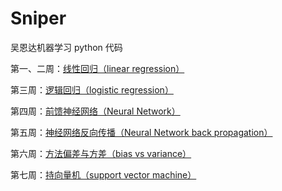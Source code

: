# Sniper

吴恩达机器学习 python 代码


第一、二周：[线性回归（linear regression）](http://www.sniper97.cn/index.php/note/machine-learning-in-action/1396/)

第三周：[逻辑回归（logistic regression） ](http://www.sniper97.cn/index.php/note/machine-learning-in-action/1519/)

第四周：[前馈神经网络（Neural Network） ](http://www.sniper97.cn/index.php/note/machine-learning-in-action/1394/)

第五周：[神经网络反向传播（Neural Network back propagation） ](http://www.sniper97.cn/index.php/note/machine-learning-in-action/1392/)

第六周：[方法偏差与方差（bias vs variance）](http://www.sniper97.cn/index.php/note/machine-learning-in-action/1390/)

第七周：[持向量机（support vector machine） ](http://www.sniper97.cn/index.php/note/machine-learning-in-action/1600/)